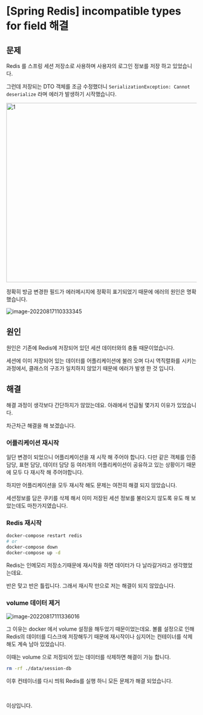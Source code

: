 # [Spring Redis] incompatible types for field 해결

## 문제

Redis 를 스프링 세션 저장소로 사용하며 사용자의 로그인 정보를 저장 하고 있었습니다.

그런데 저장되는 DTO 객체를 조금 수정했더니 `SerializationException: Cannot deserialize` 라며 에러가 발생하기 시작했습니다. 

<img src=https://raw.githubusercontent.com/Shane-Park/mdblog/main/devlife/todayError/20220817.assets/image-20220817110438836.webp width=750 height=473 alt=1>

정확히 방금 변경한 필드가 에러메시지에 정확히 표기되었기 때문에 에러의 원인은 명확 했습니다.

![image-20220817110333345](https://raw.githubusercontent.com/Shane-Park/mdblog/main/devlife/todayError/20220817.assets/image-20220817110333345.webp)

## 원인

원인은 기존에 Redis에 저장되어 있던 세션 데이터와의 충돌 때문이었습니다.

세션에 이미 저장되어 있는 데이터를 어플리케이션에 불러 오며 다시 역직렬화를 시키는 과정에서, 클래스의 구조가 일치하지 않았기 때문에 에러가 발생 한 것 입니다.

## 해결

해결 과정이 생각보다 간단하지가 않았는데요. 아래에서 언급될 몇가지 이유가 있었습니다.

차근차근 해결을 해 보겠습니다.

### 어플리케이션 재시작

일단 변경이 되었으니 어플리케이션을 재 시작 해 주어야 합니다. 다만 같은 객체를 인증담당, 표현 담당, 데이터 담당 등 여러개의 어플리케이션이 공유하고 있는 상황이기 때문에 모두 다 재시작 해 주어야합니다.

하지만 어플리케이션을 모두 재시작 해도 문제는 여전히 해결 되지 않았습니다.

세션정보를 담은 쿠키를 삭제 해서 이미 저장된 세션 정보를 불러오지 않도록 유도 해 보았는데도 마찬가지였습니다.

### Redis 재시작

```bash
docker-compose restart redis
# or
docker-compose down
docker-compose up -d
```

Redis는 인메모리 저장소기때문에 재시작을 하면 데이터가 다 날라갈거라고 생각했었는데요.

반은 맞고 반은 틀립니다. 그래서 재시작 만으로 저는 해결이 되지 않았습니다.

### volume 데이터 제거

![image-20220817111336016](https://raw.githubusercontent.com/Shane-Park/mdblog/main/devlife/todayError/20220817.assets/image-20220817111336016.webp)

그 이유는 docker 에서 volume 설정을 해두었기 때문이었는데요. 볼륨 설정으로 인해 Redis의 데이터를 디스크에 저장해두기 때문에 재시작이나 심지어는 컨테이너를 삭제해도 계속 남아 있었습니다.

이때는 volume 으로 저장되어 있는 데이터를 삭제하면 해결이 가능 합니다.

```bash
rm -rf ./data/session-db
```

이후 컨테이너를 다시 띄워 Redis를 실행 하니 모든 문제가 해결 되었습니다.

<br/>

이상입니다. 